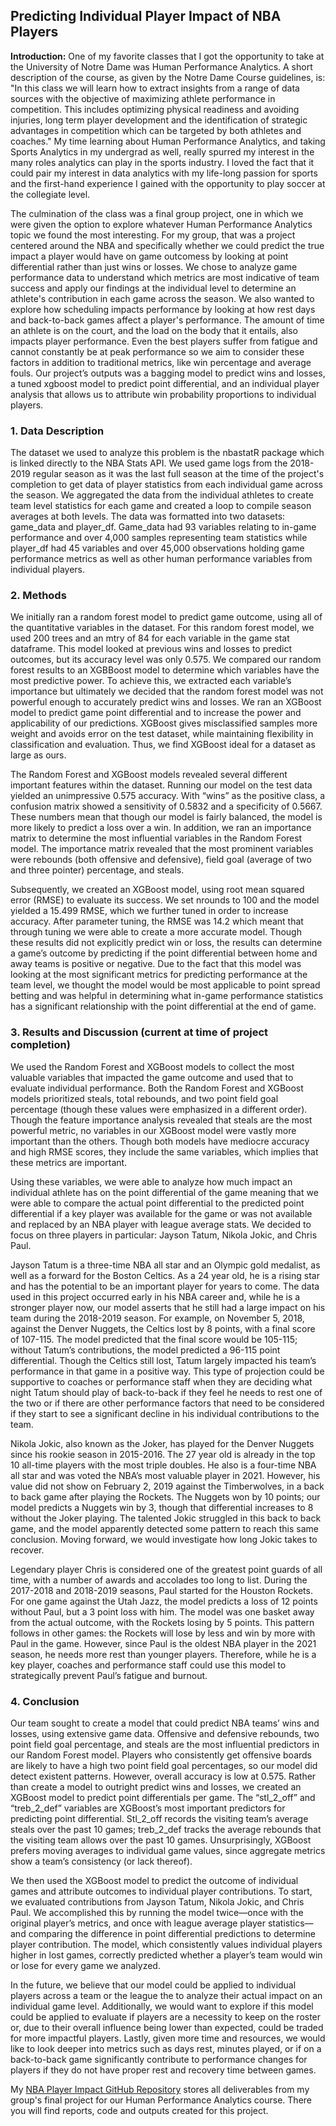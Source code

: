## Predicting Individual Player Impact of NBA Players

**Introduction:** One of my favorite classes that I got the opportunity to take at the University of Notre Dame was Human Performance Analytics. A short description of the course, as given by the Notre Dame Course guidelines, is: "In this class we will learn how to extract insights from a range of data sources with the objective of maximizing athlete performance in competition. This includes optimizing physical readiness and avoiding injuries, long term player development and the identification of strategic advantages in competition which can be targeted by both athletes and coaches." My time learning about Human Performance Analytics, and taking Sports Analytics in my undergrad as well, really spurred my interest in the many roles analytics can play in the sports industry. I loved the fact that it could pair my interest in data analytics with my life-long passion for sports and the first-hand experience I gained with the opportunity to play soccer at the collegiate level. 

The culmination of the class was a final group project, one in which we were given the option to explore whatever Human Performance Analytics topic we found the most interesting. For my group, that was a project centered around the NBA and specifically whether we could predict the true impact a player would have on game outcomess by looking at point differential rather than just wins or losses. We chose to analyze game performance data to understand which metrics are most indicative of team success and apply our findings at the individual level to determine an athlete's contribution in each game across the season. We also wanted to explore how scheduling impacts performance by looking at how rest days and back-to-back games affect a player's performance. The amount of time an athlete is on the court, and the load on the body that it entails, also impacts player performance. Even the best players suffer from fatigue and cannot constantly be at peak performance so we aim to consider these factors in addition to traditional metrics, like win percentage and average fouls. Our project’s outputs was a bagging model to predict wins and losses, a tuned xgboost model to predict point differential, and an individual player analysis that allows us to attribute win probability proportions to individual players.

### 1. Data Description

The dataset we used to analyze this problem is the nbastatR package which is linked directly to the NBA Stats API. We used game logs from the 2018-2019 regular season as it was the last full season at the time of the project's completion to get data of player statistics from each individual game across the season. We aggregated the data from the individual athletes to create team level statistics for each game and created a loop to compile season averages at both levels. The data was formatted into two datasets: game_data and player_df. Game_data had 93 variables relating to in-game performance and over 4,000 samples representing team statistics while player_df had 45 variables and over 45,000 observations holding game performance metrics as well as other human performance variables from individual players.

### 2. Methods

We initially ran a random forest model to predict game outcome, using all of the quantitative variables in the dataset. For this random forest model, we used 200 trees and an mtry of 84 for each variable in the game stat dataframe. This model looked at previous wins and losses to predict outcomes, but its accuracy level was only 0.575. We compared our random forest results to an XGBBoost model to determine which variables have the most predictive power. To achieve this, we extracted each variable’s importance but ultimately we decided that the random forest model was not powerful enough to accurately predict wins and losses. We ran an XGBoost model to predict game point differential and to increase the power and applicability of our predictions. XGBoost gives misclassified samples more weight and avoids error on the test dataset, while maintaining flexibility in classification and evaluation. Thus, we find XGBoost ideal for a dataset as large as ours.

The Random Forest and XGBoost models revealed several different important features within the dataset. Running our model on the test data yielded an unimpressive 0.575 accuracy. With “wins” as the positive class, a confusion matrix showed a sensitivity of 0.5832 and a specificity of 0.5667. These numbers mean that though our model is fairly balanced, the model is more likely to predict a loss over a win. In addition, we ran an importance matrix to determine the most influential variables in the Random Forest model. The importance matrix revealed that the most prominent variables were rebounds (both offensive and defensive), field goal (average of two and three pointer) percentage, and steals.

Subsequently, we created an XGBoost model, using root mean squared error (RMSE) to evaluate its success. We set nrounds to 100 and the model yielded a 15.499 RMSE, which we further tuned in order to increase accuracy. After parameter tuning, the RMSE was 14.2 which meant that through tuning we were able to create a more accurate model. Though these results did not explicitly predict win or loss, the results can determine a game’s outcome by predicting if the point differential between home and away teams is positive or negative. Due to the fact that this model was looking at the most significant metrics for predicting performance at the team level, we thought the model would be most applicable to point spread betting and was helpful in determining what in-game performance statistics has a significant relationship with the point differential at the end of game.

### 3. Results and Discussion (current at time of project completion)

We used the Random Forest and XGBoost models to collect the most valuable variables that impacted the game outcome and used that to evaluate individual performance. Both the Random Forest and XGBoost models prioritized steals, total rebounds, and two point field goal percentage (though these values were emphasized in a different order). Though the feature importance analysis revealed that steals are the most powerful metric, no variables in our XGBoost model were vastly more important than the others. Though both models have mediocre accuracy and high RMSE scores, they include the same variables, which implies that these metrics are important. 

Using these variables, we were able to analyze how much impact an individual athlete has on the point differential of the game meaning that we were able to compare the actual point differential to the predicted point differential if a key player was available for the game or was not available and replaced by an NBA player with league average stats. We decided to focus on three players in particular: Jayson Tatum, Nikola Jokic, and Chris Paul.

Jayson Tatum is a three-time NBA all star and an Olympic gold medalist, as well as a forward for the Boston Celtics. As a 24 year old, he is a rising star and has the potential to be an important player for years to come. The data used in this project occurred early in his NBA career and, while he is a stronger player now, our model asserts that he still had a large impact on his team during the 2018-2019 season. For example, on November 5, 2018, against the Denver Nuggets, the Celtics lost by 8 points, with a final score of 107-115. The model predicted that the final score would be 105-115; without Tatum’s contributions, the model predicted a 96-115 point differential. Though the Celtics still lost, Tatum largely impacted his team’s performance in that game in a positive way. This type of projection could be supportive to coaches or performance staff when they are deciding what night Tatum should play of back-to-back if they feel he needs to rest one of the two or if there are other performance factors that need to be considered if they start to see a significant decline in his individual contributions to the team.

Nikola Jokic, also known as the Joker, has played for the Denver Nuggets since his rookie season in 2015-2016. The 27 year old is already in the top 10 all-time players with the most triple doubles. He also is a four-time NBA all star and was voted the NBA’s most valuable player in 2021. However, his value did not show on February 2, 2019 against the Timberwolves, in a back to back game after playing the Rockets. The Nuggets won by 10 points; our model predicts a Nuggets win by 3, though that differential increases to 8 without the Joker playing. The talented Jokic struggled in this back to back game, and the model apparently detected some pattern to reach this same conclusion. Moving forward, we would investigate how long Jokic takes to recover.

Legendary player Chris is considered one of the greatest point guards of all time, with a number of awards and accolades too long to list. During the 2017-2018 and 2018-2019 seasons, Paul started for the Houston Rockets. For one game against the Utah Jazz, the model predicts a loss of 12 points without Paul, but a 3 point loss with him. The model was one basket away from the actual outcome, with the Rockets losing by 5 points. This pattern follows in other games: the Rockets will lose by less and win by more with Paul in the game. However, since Paul is the oldest NBA player in the 2021 season, he needs more rest than younger players. Therefore, while he is a key player, coaches and performance staff could use this model to strategically prevent Paul’s fatigue and burnout.

### 4. Conclusion

Our team sought to create a model that could predict NBA teams’ wins and losses, using extensive game data. Offensive and defensive rebounds, two point field goal percentage, and steals are the most influential predictors in our Random Forest model. Players who consistently get offensive boards are likely to have a high two point field goal percentages, so our model did detect existent patterns. However, overall accuracy is low at 0.575. Rather than create a model to outright predict wins and losses, we created an XGBoost model to predict point differentials per game. The “stl_2_off” and “treb_2_def” variables are XGBoost’s most important predictors for predicting point differential. Stl_2_off records the visiting team’s average steals over the past 10 games; treb_2_def tracks the average rebounds that the visiting team allows over the past 10 games. Unsurprisingly, XGBoost prefers moving averages to individual game values, since aggregate metrics show a team’s consistency (or lack thereof).

We then used the XGBoost model to predict the outcome of individual games and attribute outcomes to individual player contributions. To start, we evaluated contributions from Jayson Tatum, Nikola Jokic, and Chris Paul. We accomplished this by running the model twice—once with the original player’s metrics, and once with league average player statistics—and comparing the difference in point differential predictions to determine player contribution. The model, which consistently values individual players higher in lost games, correctly predicted whether a player’s team would win or lose for every game we analyzed.

In the future, we believe that our model could be applied to individual players across a team or the league the to analyze their actual impact on an individual game level. Additionally, we would want to explore if this model could be applied to evaluate if players are a necessity to keep on the roster or, due to their overall influence being lower than expected, could be traded for more impactful players. Lastly, given more time and resources, we would like to look deeper into metrics such as days rest, minutes played, or if on a back-to-back game significantly contribute to performance changes for players if they do not have proper rest and recovery time between games.

My [NBA Player Impact GitHub Repository](https://github.com/jadegosar/NBA_Player_Impact) stores all deliverables from my group's final project for our Human Performance Analytics course. There you will find reports, code and outputs created for this project.
